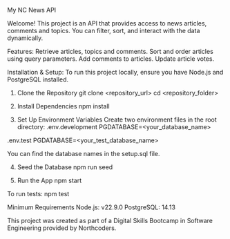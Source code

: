 My NC News API

Welcome!
This project is an API that provides access to news articles, comments and topics. You can filter, sort, and interact with the data dynamically.

Features:
Retrieve articles, topics and comments.
Sort and order articles using query parameters.
Add comments to articles.
Update article votes.

Installation & Setup:
To run this project locally, ensure you have Node.js and PostgreSQL installed.

1. Clone the Repository
git clone <repository_url>
cd <repository_folder>

2. Install Dependencies
npm install

3. Set Up Environment Variables
Create two environment files in the root directory:
.env.development
PGDATABASE=<your_database_name>

.env.test
PGDATABASE=<your_test_database_name>

You can find the database names in the setup.sql file.

4. Seed the Database
npm run seed

5. Run the App
npm start

To run tests:
npm test

Minimum Requirements
Node.js: v22.9.0
PostgreSQL: 14.13

This project was created as part of a Digital Skills Bootcamp in Software Engineering provided by Northcoders.

